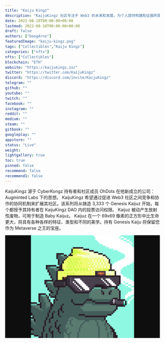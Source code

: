 ```yaml
---
title: "Kaiju Kingz"
description: "KaijuKingz 社区专注于 Web3 的未来和发展，为个人提供构建和征服所需的资源和工具."
date: 2022-08-18T00:00:00+08:00
lastmod: 2022-08-18T00:00:00+08:00
draft: false
authors: ["boogArno"]
featuredImage: "kaiju-kingz.png"
tags: ["Collectibles","Kaiju Kingz"]
categories: ["nfts"]
nfts: ["Collectibles"]
blockchain: "ETH"
website: "https://kaijukingz.io/"
twitter: "https://twitter.com/KaijuKingz"
discord: "https://discord.com/invite/KaijuKingz"
telegram: ""
github: ""
youtube: ""
twitch: ""
facebook: ""
instagram: ""
reddit: ""
medium: ""
steam: ""
gitbook: ""
googleplay: ""
appstore: ""
status: "Live"
weight: 
lightgallery: true
toc: true
pinned: false
recommend: false
recommend1: false
---
```

KaijuKingz 源于 CyberKongz 持有者和社区成员 OhDots 在他新成立的公司：Augminted Labs 下的思想。 KaijuKingz 希望通过促进 Web3 社区之间竞争和协作的协同机制来扩展其社区。该系列将从铸造 3,333 个 Genesis Kaijuz 开始，每个都授予其持有者在 KaijuKingz DAO 内的投票访问权限。 Kaijuz 被动产生放射性废物，可用于制造 Baby Kaijuz。 Kaijuz 在一个 69x69 像素的正方形中比生命更大，将具有各种各样的特征、类型和不同的美学。持有 Genesis Kaiju 将保留您作为 Metaverse 之王的宝座。

![kaijukingz-dapp-collectibles-ethereum-image1_2440a32ad63270252d473268ebe7a870](kaijukingz-dapp-collectibles-ethereum-image1_2440a32ad63270252d473268ebe7a870.png)